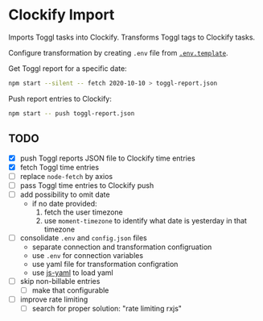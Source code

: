 # Clockify Import

Imports Toggl tasks into Clockify. Transforms Toggl tags to Clockify tasks.

Configure transformation by creating `.env` file from [`.env.template`](./.env.template).

Get Toggl report for a specific date:

```sh
npm start --silent -- fetch 2020-10-10 > toggl-report.json
```

Push report entries to Clockify:

```sh
npm start -- push toggl-report.json
```

## TODO

- [x] push Toggl reports JSON file to Clockify time entries
- [x] fetch Toggl time entries
- [ ] replace `node-fetch` by axios
- [ ] pass Toggl time entries to Clockify push
- [ ] add possibility to omit date
  - if no date provided:
    1. fetch the user timezone
    2. use `moment-timezone` to identify what date is yesterday in that timezone
- [ ] consolidate `.env` and `config.json` files
  - separate connection and transformation configruation
  - use `.env` for connection variables
  - use yaml file for transformation configration
  - use [js-yaml](https://github.com/nodeca/js-yaml) to load yaml
- [ ] skip non-billable entries
  - [ ] make that configurable
- [ ] improve rate limiting
    - [ ] search for proper solution: "rate limiting rxjs"
